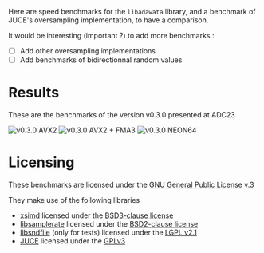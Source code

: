 Here are speed benchmarks for the `libadawata` library, and a benchmark of JUCE's
oversampling implementation, to have a comparison.

It would be interesting (important ?) to add more benchmarks :
- [ ] Add other oversampling implementations
- [ ] Add benchmarks of bidirectionnal random values

# Results
These are the benchmarks of the version v0.3.0 presented at ADC23


![v0.3.0 AVX2](.images/v0.3.0_sweep_x86_64_AVX2.png)
![v0.3.0 AVX2 + FMA3](.images/v0.3.0_sweep_x86_64_AVX2_FMA3.png)
![v0.3.0 NEON64](.images/v0.3.0_sweep_arm64_cortex_a53.png)


# Licensing
These benchmarks are licensed under the [GNU General Public License v.3](https://www.gnu.org/licenses/gpl-3.0.en.html)

They make use of the following libraries
- [xsimd](https://github.com/xtensor-stack/xsimd) licensed under the [BSD3-clause license](https://github.com/xtensor-stack/xsimd/blob/master/LICENSE)
- [libsamplerate](https://github.com/libsndfile/libsamplerate) licensed under the [BSD2-clause license](https://github.com/libsndfile/libsamplerate/blob/master/COPYING)
- [libsndfile](https://github.com/libsndfile/libsndfile) (only for tests) licensed under the [LGPL v2.1](https://github.com/libsndfile/libsamplerate/blob/master/COPYING)
- [JUCE](https://github.com/juce-framework/JUCE) licensed under the [GPLv3](https://github.com/juce-framework/JUCE/blob/master/LICENSE.md)
